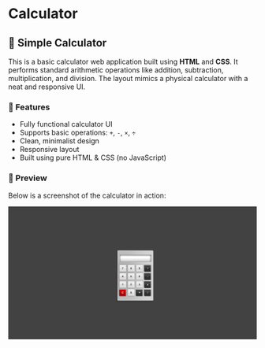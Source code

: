 # Calculator

## 🧮 Simple Calculator

This is a basic calculator web application built using **HTML** and **CSS**. It performs standard arithmetic operations like addition, subtraction, multiplication, and division. The layout mimics a physical calculator with a neat and responsive UI.

### 🔧 Features
- Fully functional calculator UI  
- Supports basic operations: `+`, `-`, `×`, `÷`  
- Clean, minimalist design  
- Responsive layout  
- Built using pure HTML & CSS (no JavaScript)

### 🚀 Preview

Below is a screenshot of the calculator in action:

![Calculator Screenshot](Screenshot.png)

